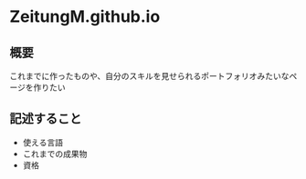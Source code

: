 # ZeitungM.github.io
## 概要
これまでに作ったものや、自分のスキルを見せられるポートフォリオみたいなページを作りたい

## 記述すること
- 使える言語
- これまでの成果物
- 資格
